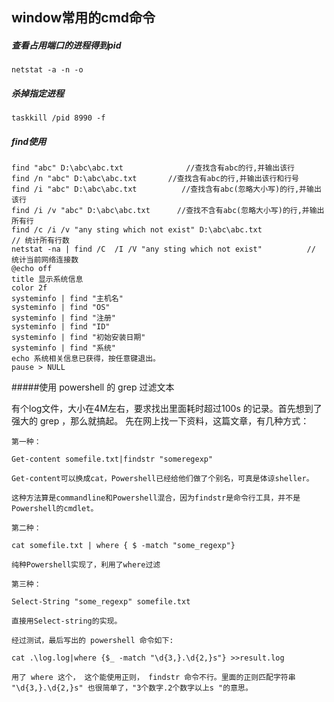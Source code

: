 ## window常用的cmd命令

##### 查看占用端口的进程得到pid

```
netstat -a -n -o
```

##### 杀掉指定进程

```
taskkill /pid 8990 -f
```

##### find使用

```shell
find "abc" D:\abc\abc.txt              //查找含有abc的行,并输出该行
find /n "abc" D:\abc\abc.txt       //查找含有abc的行,并输出该行和行号
find /i "abc" D:\abc\abc.txt          //查找含有abc(忽略大小写)的行,并输出该行
find /i /v "abc" D:\abc\abc.txt      //查找不含有abc(忽略大小写)的行,并输出所有行
find /c /i /v "any sting which not exist" D:\abc\abc.txt             // 统计所有行数
netstat -na | find /C  /I /V "any sting which not exist"          // 统计当前网络连接数
@echo off
title 显示系统信息
color 2f
systeminfo | find "主机名"
systeminfo | find "OS"
systeminfo | find "注册"
systeminfo | find "ID"
systeminfo | find "初始安装日期"
systeminfo | find "系统"
echo 系统相关信息已获得，按任意键退出。
pause > NULL
```

#####使用 powershell 的 grep 过滤文本

有个log文件，大小在4M左右，要求找出里面耗时超过100s 的记录。首先想到了强大的 grep ，那么就搞起。
先在网上找一下资料，这篇文章，有几种方式：

```
第一种：

Get-content somefile.txt|findstr "someregexp"

Get-content可以换成cat，Powershell已经给他们做了个别名，可真是体谅sheller。

这种方法算是commandline和Powershell混合，因为findstr是命令行工具，并不是Powershell的cmdlet。

第二种：

cat somefile.txt | where { $ -match "some_regexp"}

纯种Powershell实现了，利用了where过滤

第三种：

Select-String "some_regexp" somefile.txt

直接用Select-string的实现。

经过测试，最后写出的 powershell 命令如下:

cat .\log.log|where {$_ -match "\d{3,}.\d{2,}s"} >>result.log

用了 where 这个， 这个能使用正则， findstr 命令不行。里面的正则匹配字符串 "\d{3,}.\d{2,}s" 也很简单了，"3个数字.2个数字以上s "的意思。

```

